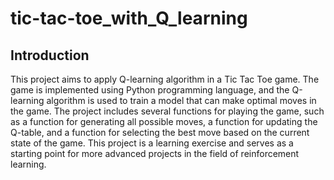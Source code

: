 # tic-tac-toe_with_Q_learning
## Introduction

This project aims to apply Q-learning algorithm in a Tic Tac Toe game. The game is implemented using Python programming language, and the Q-learning algorithm is used to train a model that can make optimal moves in the game. The project includes several functions for playing the game, such as a function for generating all possible moves, a function for updating the Q-table, and a function for selecting the best move based on the current state of the game. This project is a learning exercise and serves as a starting point for more advanced projects in the field of reinforcement learning.
